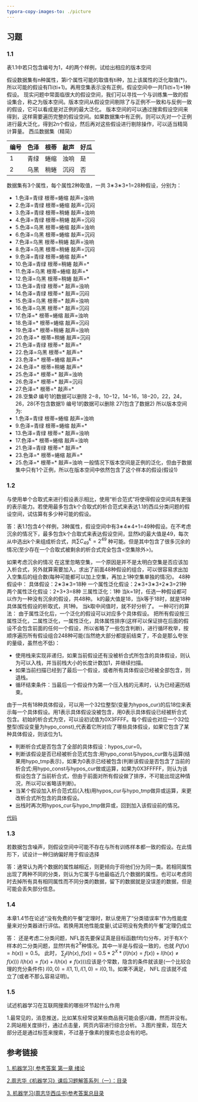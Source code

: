 ```yaml
---
typora-copy-images-to: ./picture
---
```


## 习题

### 1.1 
表1.1中若只包含编号为1，4的两个样例，试给出相应的版本空间

假设数据集有n种属性，第i个属性可能的取值有ti种，加上该属性的泛化取值(*)，所以可能的假设有∏i(ti+1)。再用空集表示没有正例，假设空间中一共∏i(ti+1)+1种假设。 
现实问题中常面临很大的假设空间，我们可以寻找一个与训练集一致的假设集合，称之为版本空间。版本空间从假设空间剔除了与正例不一致和与反例一致的假设，它可以看成是对正例的最大泛化。 
版本空间的可以通过搜索假设空间来得到，这样需要遍历完整的假设空间。如果数据集中有正例，则可以先对一个正例进行最大泛化，得到2n个假设，然后再对这些假设进行剔除操作，可以适当精简计算量。 
西瓜数据集（精简）

| 编号   | 色泽   | 根蒂   | 敲声   | 好瓜   |
| ---- | ---- | ---- | ---- | ---- |
| 1    | 青绿   | 蜷缩   | 浊响   | 是    |
| 2    | 乌黑   | 稍蜷   | 沉闷   | 否    |

数据集有3个属性，每个属性2种取值，一共 3∗3∗3+1=28种假设，分别为：

- 1.色泽=青绿 根蒂=蜷缩 敲声=浊响
- 2.色泽=青绿 根蒂=蜷缩 敲声=沉闷
- 3.色泽=青绿 根蒂=稍蜷 敲声=浊响
- 4.色泽=青绿 根蒂=稍蜷 敲声=沉闷
- 5.色泽=乌黑 根蒂=蜷缩 敲声=浊响
- 6.色泽=乌黑 根蒂=蜷缩 敲声=沉闷
- 7.色泽=乌黑 根蒂=稍蜷 敲声=浊响
- 8.色泽=乌黑 根蒂=稍蜷 敲声=沉闷
- 9.色泽=青绿 根蒂=蜷缩 敲声=*
- 10.色泽=青绿 根蒂=稍蜷 敲声=*
- 11.色泽=乌黑 根蒂=蜷缩 敲声=*
- 12.色泽=乌黑 根蒂=稍蜷 敲声=*
- 13.色泽=青绿 根蒂=* 敲声=浊响
- 14.色泽=青绿 根蒂=* 敲声=沉闷
- 15.色泽=乌黑 根蒂=* 敲声=浊响
- 16.色泽=乌黑 根蒂=* 敲声=沉闷
- 17.色泽=* 根蒂=蜷缩 敲声=浊响
- 18.色泽=* 根蒂=蜷缩 敲声=沉闷
- 19.色泽=* 根蒂=稍蜷 敲声=浊响
- 20.色泽=* 根蒂=稍蜷 敲声=沉闷
- 21.色泽=青绿 根蒂=* 敲声=*
- 22.色泽=乌黑 根蒂=* 敲声=*
- 23.色泽=* 根蒂=蜷缩 敲声=*
- 24.色泽=* 根蒂=稍蜷 敲声=*
- 25.色泽=* 根蒂=* 敲声=浊响
- 26.色泽=* 根蒂=* 敲声=沉闷
- 27.色泽=* 根蒂=* 敲声=*
- 28.空集Ø 
  编号1的数据可以删除 2−8，10−12，14−16，18−20，22，24，26，28(不包含数据1) 
  编号1的数据可以删除 27(包含了数据2) 
  所以版本空间为:
- 1.色泽=青绿 根蒂=蜷缩 敲声=浊响
- 9.色泽=青绿 根蒂=蜷缩 敲声=*
- 13.色泽=青绿 根蒂=* 敲声=浊响
- 17.色泽=* 根蒂=蜷缩 敲声=浊响
- 21.色泽=青绿 根蒂=* 敲声=*
- 23.色泽=* 根蒂=蜷缩 敲声=*
- 25.色泽=* 根蒂=* 敲声=浊响 
  一般情况下版本空间是正例的泛化，但由于数据集中只有1个正例，所以在版本空间中依然包含了这个样本的假设(假设1)

### 1.2 
与使用单个合取式来进行假设表示相比，使用“析合范式”将使得假设空间具有更强的表示能力。若使用最多包含k个合取式的析合范式来表达1.1的西瓜分类问题的假设空间，试估算有多少种可能的假设。

答：表1.1包含4个样例，3种属性，假设空间中有3∗4∗4+1=49种假设。在不考虑沉余的情况下，最多包含k个合取式来表达假设空间，显然k的最大值是49，每次从中选出k个来组成析合式，共$\sum C_{49}^{k}=2^{49}$ 种可能。但是其中包含了很多沉余的情况(至少存在一个合取式被剩余的析合式完全包含<空集除外>)。

如果考虑沉余的情况 
在这里忽略空集，一个原因是并不是太明白空集是否应该加入析合式，另外就算需要加入，求出了前面48种假设的组合，可以很容易求出加入空集后的组合数(每种可能都可以加上空集，再加上1种空集单独的情况)。 
48种假设中： 
具体假设：2∗3∗3=18种 
一个属性泛化假设：2∗3+3∗3+2∗3=21种 
两个属性泛化假设：2+3+3=8种 
三属性泛化：1种 
当k=1时，任选一种假设都可以作为一种没有沉余的假设，共48种。 
k的最大值是18，当k等于18时，就是18种具体属性假设的析取式，共1种。 
当k取中间值时，就不好分析了。 
一种可行的算法： 
由于属性泛化后，一个泛化的假设可以对应多个具体假设。 
把所有假设按三属性泛化，二属性泛化，一属性泛化，具体属性排序(这样可以保证排在后面的假设不会包含前面的任何一个假设，所以省略了一些包含判断)，进行循环枚举，按顺序遍历所有假设组合248种可能(当然绝大部分都提前结束了，不会是那么夸张的量级，虽然也不低)：

- 使用栈来实现非递归，如果当前假设还有没被析合式所包含的具体假设，则认为可以入栈，并当前栈大小的长度计数加1，并继续扫描。
- 如果当前扫描已经到了最后一个假设，或者所有具体假设已经被全部包含，则退栈。
- 循环结束条件：当最后一个假设作为第一个压入栈的元素时，认为已经遍历结束。

由于一共有18种具体假设，可以用一个32位整型(变量为hypos_cur)的后18位来表示每一个具体假设。用1表示具体假设没被包含，用0表示具体假设已经被析合式包含。初始的析合式为空，可以设初试值为0X3FFFF。每个假设也对应一个32位整型(假设变量为hypo_const),代表着它所对应了哪些具体假设，如果它包含了某种具体假设，则该位为1。

- 判断析合式是否包含了全部的具体假设：hypos_cur=0。
- 判断该假设是否已经被析合范式包含:用hypo_const与hypos_cur做与运算(结果用hypo_tmp表示)，如果为0表示已经被包含(判断该假设是否包含了当前的析合式:用hypo_const与hypos_cur做或运算，如果为0X3FFFFF，则认为该假设包含了当前析合式，但由于前面对所有假设做了排序，不可能出现这种情况，所以可以省略该判断)。
- 当某个假设加入析合范式后(入栈)用hypos_cur与hypo_tmp做异或运算，来更改析合式所包含的具体假设。
- 出栈时再次用hypos_cur与hypo_tmp做异或，回到加入该假设前的情况。

[代码](http://blog.csdn.net/icefire_tyh/article/details/52065626)

### 1.3

若数据包含噪声，则假设空间中可能不存在与所有训练样本都一致的假设。在此情形下，试设计一种归纳偏好用于假设选择

答：通常认为两个数据的属性越相近，则更倾向于将他们分为同一类。若相同属性出现了两种不同的分类，则认为它属于与他最临近几个数据的属性。也可以考虑同时去掉所有具有相同属性而不同分类的数据，留下的数据就是没误差的数据，但是可能会丢失部分信息。

### 1.4 

本章1.4节在论述“没有免费的午餐”定理时，默认使用了“分类错误率”作为性能度量来对分类器进行评估。若换用其他性能度量l,试证明没有免费的午餐”定理仍成立

答： 还是考虑二分类问题，NFL首先要保证真是目标函数f均匀分布，对于有X个样本的二分类问题，显然f共有$2^X$种情况。其中一半是与假设一致的，也就 $P(f(x)=h(x))=0.5$。 
此时， $\sum_fl(h(x),f(x))=0.5*2^X*(l(h(x)=f(x))+l(h(x) \neq f(x)))$
$l(h(x)=f(x)+l(h(x)\neq f(x)))$应该是个常数，隐含的条件就该是(一个比较合理的充分条件件) $l(0,0)=l(1,1),l(1,0)=l(0,1)$。如果不满足， NFL 应该就不成立了(或者不那么容易证明)。

### 1.5

试述机器学习在互联网搜索的哪些环节起什么作用

1.最常见的，消息推送，比如某东经常说某些商品我可能会感兴趣，然而并没有。 
2.网站相关度排行，通过点击量，网页内容进行综合分析。 
3.图片搜索，现在大部分还是通过标签来搜索，不过基于像素的搜索也总会有的吧。

## 参考链接

[1. 机器学习( 参考答案 第一章 绪论 ](http://blog.csdn.net/icefire_tyh/article/details/52065224)

[2.周志华《机器学习》课后习题解答系列（一）：目录](http://blog.csdn.net/snoopy_yuan/article/details/62045353)

[3. 机器学习(周志华西瓜书)参考答案总目录](http://blog.csdn.net/icefire_tyh/article/details/52064910)

